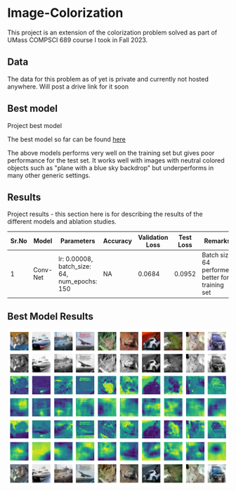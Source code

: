 # Image-Colorization

This project is an extension of the colorization problem solved as part of
UMass COMPSCI 689 course I took in Fall 2023.

## Data

The data for this problem as of yet is private and currently not hosted anywhere. Will post a drive link for it soon

## Best model

Project best model

The best model so far can be found [here](https://drive.google.com/drive/folders/1rlGLuCpsZlYiOBUryiUNCTkfDUBtfFTw?usp=drive_link)

The above models performs very well on the training set but gives poor performance for the test set. It works well with images with neutral colored objects such as "plane with a blue sky backdrop" but underperforms in many other generic settings.

## Results

Project results - this section here is for describing the results of the different models and ablation studies.

| Sr.No | Model | Parameters | Accuracy | Validation Loss | Test Loss | Remarks |
| ----- | ----- | ---------- | -------- | ---- | ----- | ------- |
| 1 | Conv-Net | lr: 0.00008, batch_size: 64, num_epochs: 150 | NA |  0.0684 | 0.0952 | Batch size 64 performed better for training set |

## Best Model Results

![Test results](./output/experiment_results/best_experiments/conv-net/test_results.png)